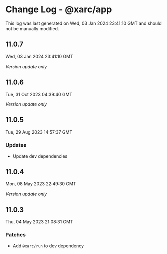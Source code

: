 # Change Log - @xarc/app

This log was last generated on Wed, 03 Jan 2024 23:41:10 GMT and should not be manually modified.

## 11.0.7
Wed, 03 Jan 2024 23:41:10 GMT

_Version update only_

## 11.0.6
Tue, 31 Oct 2023 04:39:40 GMT

_Version update only_

## 11.0.5
Tue, 29 Aug 2023 14:57:37 GMT

### Updates

- Update dev dependencies

## 11.0.4
Mon, 08 May 2023 22:49:30 GMT

_Version update only_

## 11.0.3
Thu, 04 May 2023 21:08:31 GMT

### Patches

- Add `@xarc/run` to dev dependency

